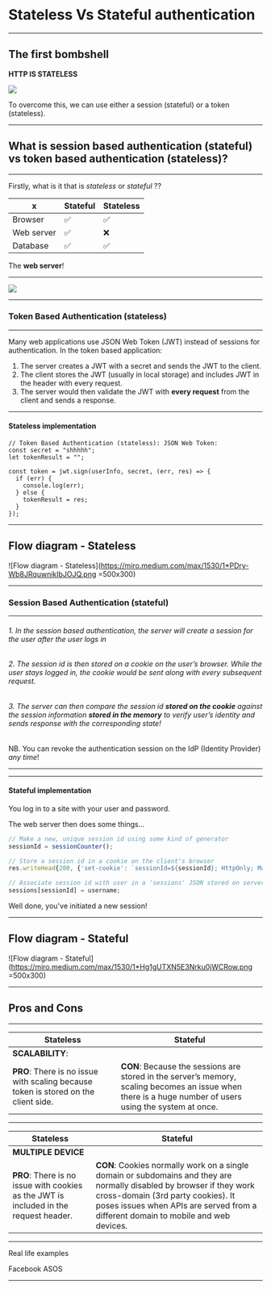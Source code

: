 # Stateless Vs Stateful authentication

---

## The first bombshell

**HTTP IS STATELESS**

![](https://media.giphy.com/media/3o7TKQH7Zp6ekX4Ck0/giphy.gif)

To overcome this, we can use either a session (stateful) or a token (stateless).

---

## What is session based authentication (stateful) vs token based authentication (stateless)?

---

Firstly, what is it that is *stateless* or *stateful* ??

| x | Stateful | Stateless |
| -------- | -------- | -------- |
| Browser    | ✅     | ✅    |
| Web server   | ✅    | ❌     |
| Database   | ✅    | ✅    |

The **web server**!

---

![](https://i.imgur.com/up45eiV.png)

---

### Token Based Authentication (stateless)

---

Many web applications use JSON Web Token (JWT) instead of sessions for authentication. In the token based application:
1. The server creates a JWT with a secret and sends the JWT to the client. 
2. The client stores the JWT (usually in local storage) and includes JWT in the header with every request. 
3. The server would then validate the JWT with **every request** from the client and sends a response.

---

#### Stateless implementation

```javascript=
// Token Based Authentication (stateless): JSON Web Token:
const secret = "shhhhh";
let tokenResult = "";

const token = jwt.sign(userInfo, secret, (err, res) => {
  if (err) {
    console.log(err);
  } else {
    tokenResult = res;
  }
});
```

---

## Flow diagram - Stateless

![Flow diagram - Stateless](https://miro.medium.com/max/1530/1*PDry-Wb8JRquwnikIbJOJQ.png =500x300)

---

### Session Based Authentication (stateful)

---

###### 1. In the session based authentication, the server will create a session for the user after the user logs in
###### 2. The session id is then stored on a cookie on the user’s browser. While the user stays logged in, the cookie would be sent along with every subsequent request.
###### 3. The server can then compare the session id **stored on the cookie** against the session information **stored in the memory** to verify user’s identity and sends response with the corresponding state!
NB. You can revoke the authentication session on the IdP (Identity Provider) _any time_!

--- 



---

#### Stateful implementation

You log in to a site with your user and password.

The web server then does some things...

```javascript
// Make a new, unique session id using some kind of generator
sessionId = sessionCounter();

// Store a session id in a cookie on the client's browser
res.writeHead{200, {'set-cookie': `sessionId=${sessionId}; HttpOnly; Max-Age=86400`})

// Associate session id with user in a 'sessions' JSON stored on server
sessions[sessionId] = username;
```

Well done, you've initiated a new session!

---

## Flow diagram - Stateful

![Flow diagram - Stateful](https://miro.medium.com/max/1530/1*Hg1gUTXN5E3Nrku0jWCRow.png =500x300)

---

## Pros and Cons

---

| Stateless | Stateful | 
| -------- | -------- | 
| **SCALABILITY**: |
**PRO**: There is no issue with scaling because token is stored on the client side.   | **CON**: Because the sessions are stored in the server’s memory, scaling becomes an issue when there is a huge number of users using the system at once.    | 

---

| Stateless | Stateful | 
| -------- | -------- | 
| **MULTIPLE DEVICE** |
|**PRO**: There is no issue with cookies as the JWT is included in the request header. | **CON**: Cookies normally work on a single domain or subdomains and they are normally disabled by browser if they work cross-domain (3rd party cookies). It poses issues when APIs are served from a different domain to mobile and web devices.|

---

Real life examples

Facebook
ASOS

---
